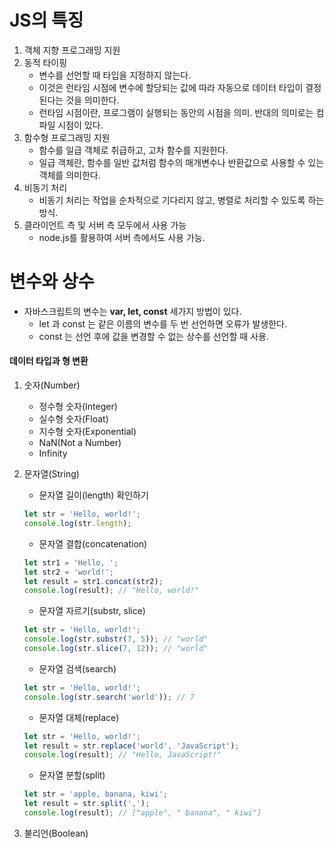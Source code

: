 # JS의 특징

1. 객체 지향 프로그래밍 지원
2. 동적 타이핑
    - 변수를 선언할 때 타입을 지정하지 않는다.
    - 이것은 런타임 시점에 변수에 할당되는 값에 따라 자동으로 데이터 타입이 결정 된다는 것을 의미한다.
    * 런타임 시점이란, 프로그램이 실행되는 동안의 시점을 의미. 반대의 의미로는 컴파일 시점이 있다.
3. 함수형 프로그래밍 지원
    - 함수를 일급 객체로 취급하고, 고차 함수를 지원한다.
    * 일급 객체란, 함수를 일반 값처럼 함수의 매개변수나 반환값으로 사용할 수 있는 객체를 의미한다.
4. 비동기 처리
    - 비동기 처리는 작업을 순차적으로 기다리지 않고, 병렬로 처리할 수 있도록 하는 방식.
5. 클라이언트 측 및 서버 측 모두에서 사용 가능
    - node.js를 활용하여 서버 측에서도 사용 가능.

# 변수와 상수

-   자바스크립트의 변수는 **var, let, const** 세가지 방법이 있다.
    -   let 과 const 는 같은 이름의 변수를 두 번 선언하면 오류가 발생한다.
    -   const 는 선언 후에 값을 변경할 수 없는 상수를 선언할 때 사용.

#### 데이터 타입과 형 변환

1. 숫자(Number)
    - 정수형 숫자(Integer)
    - 실수형 숫자(Float)
    - 지수형 숫자(Exponential)
    - NaN(Not a Number)
    - Infinity
2. 문자열(String)

    - 문자열 길이(length) 확인하기

    ```javascript
    let str = 'Hello, world!';
    console.log(str.length);
    ```

    - 문자열 결합(concatenation)

    ```javascript
    let str1 = 'Hello, ';
    let str2 = 'world!';
    let result = str1.concat(str2);
    console.log(result); // "Hello, world!"
    ```

    - 문자열 자르기(substr, slice)

    ```javascript
    let str = 'Hello, world!';
    console.log(str.substr(7, 5)); // "world"
    console.log(str.slice(7, 12)); // "world"
    ```

    - 문자열 검색(search)

    ```javascript
    let str = 'Hello, world!';
    console.log(str.search('world')); // 7
    ```

    - 문자열 대체(replace)

    ```javascript
    let str = 'Hello, world!';
    let result = str.replace('world', 'JavaScript');
    console.log(result); // "Hello, JavaScript!"
    ```

    - 문자열 분할(split)

    ```javascript
    let str = 'apple, banana, kiwi';
    let result = str.split(',');
    console.log(result); // ["apple", " banana", " kiwi"]
    ```

3. 불리언(Boolean)
